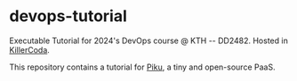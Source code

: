 # devops-tutorial

Executable Tutorial for 2024's DevOps course @ KTH -- DD2482. Hosted in [KillerCoda](https://killercoda.com/pesteves2002/scenario/tutorial).

This repository contains a tutorial for [Piku](https://github.com/piku/piku), a tiny and open-source PaaS.


